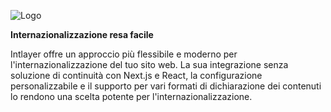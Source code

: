 ![Logo](https://github.com/aymericzip/intlayer/blob/main/docs/it/packages/@intlayer/design-system/src/components/Logo/logo_with_text_no_frame.svg)

**Internazionalizzazione resa facile**

Intlayer offre un approccio più flessibile e moderno per l'internazionalizzazione del tuo sito web. La sua integrazione senza soluzione di continuità con Next.js e React, la configurazione personalizzabile e il supporto per vari formati di dichiarazione dei contenuti lo rendono una scelta potente per l'internazionalizzazione.
